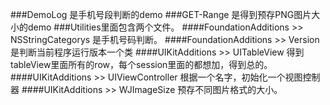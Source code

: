 ###DemoLog 是手机号段判断的demo
###GET-Range 是得到预存PNG图片大小的demo
###Utilities里面包含两个文件。
####FoundationAdditions >> NSStringCategorys 是手机号码判断。
####FoundationAdditions >> Version 是判断当前程序运行版本一个类
####UIKitAdditions >> UITableView 得到tableView里面所有的row，每个session里面的都想加，得到总的。
####UIKitAdditions >> UIViewController 根据一个名字，初始化一个视图控制器
####UIKitAdditions >> WJImageSize 预存不同图片格式的大小。


